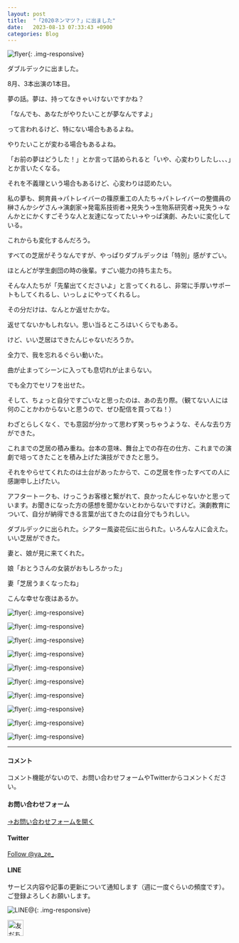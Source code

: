 ```yaml
---
layout: post
title:  "「2020ネンマツ？」に出ました"
date:   2023-08-13 07:33:43 +0900
categories: Blog
---
```


![flyer]({{site.baseurl}}/img/20230813_01.jpg){: .img-responsive}

ダブルデックに出ました。

8月、3本出演の1本目。

夢の話。夢は、持ってなきゃいけないですかね？

「なんでも、あなたがやりたいことが夢なんですよ」

って言われるけど、特にない場合もあるよね。

やりたいことが変わる場合もあるよね。

「お前の夢はどうした！」とか言って詰められると「いや、心変わりしたし、、、」とか言いたくなる。

それを不義理という場合もあるけど、心変わりは認めたい。

私の夢も、飼育員→パトレイバーの篠原重工の人たち→パトレイバーの整備員の榊さんかシゲさん→演劇家→発電系技術者→見失う→生物系研究者→見失う→なんかとにかくすごそうな人と友達になってたい→やっぱ演劇、みたいに変化している。

これからも変化するんだろう。

すべての芝居がそうなんですが、やっぱりダブルデックは「特別」感がすごい。

ほとんどが学生劇団の時の後輩。すごい能力の持ち主たち。

そんな人たちが「先輩出てくださいよ」と言ってくれるし、非常に手厚いサポートもしてくれるし、いっしょにやってくれるし。

その分だけは、なんとか返せたかな。

返せてないかもしれない。思い当るところはいくらでもある。

けど、いい芝居はできたんじゃないだろうか。

全力で、我を忘れるぐらい動いた。

曲が止まってシーンに入っても息切れが止まらない。

でも全力でセリフを出せた。

そして、ちょっと自分ですごいなと思ったのは、あの去り際。（観てない人には何のことかわからないと思うので、ぜひ配信を買ってね！）

わざとらしくなく、でも意図が分かって思わず笑っちゃうような、そんな去り方ができた。

これまでの芝居の積み重ね。台本の意味、舞台上での存在の仕方、これまでの演劇で培ってきたことを積み上げた演技ができたと思う。

それをやらせてくれたのは土台があったからで、この芝居を作ったすべての人に感謝申し上げたい。

アフタートークも、けっこうお客様と繋がれて、良かったんじゃないかと思っています。お聞きになった方の感想を聞かないとわからないですけど。演劇教育について、自分が納得できる言葉が出てきたのは自分でもうれしい。

ダブルデックに出られた。シアター風姿花伝に出られた。いろんな人に会えた。いい芝居ができた。

妻と、娘が見に来てくれた。

娘「おとうさんの女装がおもしろかった」

妻「芝居うまくなったね」

こんな幸せな夜はあるか。

![flyer]({{site.baseurl}}/img/20230813_02.jpg){: .img-responsive}

![flyer]({{site.baseurl}}/img/20230813_03.jpg){: .img-responsive}

![flyer]({{site.baseurl}}/img/20230813_04.jpg){: .img-responsive}

![flyer]({{site.baseurl}}/img/20230813_05.jpg){: .img-responsive}

![flyer]({{site.baseurl}}/img/20230813_06.jpg){: .img-responsive}

![flyer]({{site.baseurl}}/img/20230813_07.jpg){: .img-responsive}

![flyer]({{site.baseurl}}/img/20230813_08.jpg){: .img-responsive}

![flyer]({{site.baseurl}}/img/20230813_09.jpg){: .img-responsive}

![flyer]({{site.baseurl}}/img/20230813_10.jpg){: .img-responsive}

![flyer]({{site.baseurl}}/img/20230813_11.jpg){: .img-responsive}







---
#### コメント
コメント機能がないので、お問い合わせフォームやTwitterからコメントください。

#### お問い合わせフォーム
[→お問い合わせフォームを開く]({{site.baseurl}}/docs/contact/)

#### Twitter

<a href="https://twitter.com/ya_ze_?ref_src=twsrc%5Etfw" class="twitter-follow-button" data-show-count="false">Follow @ya_ze_</a><script async src="https://platform.twitter.com/widgets.js" charset="utf-8"></script>


#### LINE

サービス内容や記事の更新について通知します（週に一度ぐらいの頻度です）。
ご登録よろしくお願いします。

![LINE@]({{site.baseurl}}/img/lineat.png){: .img-responsive}

<a href="https://line.me/R/ti/p/%40tqt3140x"><img height="36" border="0" alt="友だち追加" src="https://scdn.line-apps.com/n/line_add_friends/btn/ja.png"></a>

